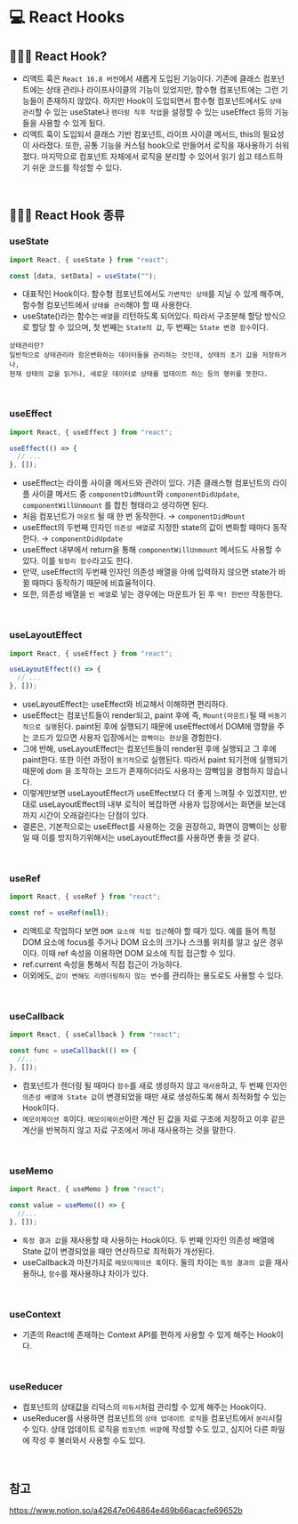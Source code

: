# 💻 React Hooks

## 👨🏻‍💻 React Hook?

- 리액트 훅은 `React 16.8 버전`에서 새롭게 도입된 기능이다. 기존에 클래스 컴포넌트에는 상태 관리나 라이프사이클의 기능이 있었지만, 함수형 컴포넌트에는 그런 기능들이 존재하지 않았다. 하지만 Hook이 도입되면서 함수형 컴포넌트에서도 `상태 관리`할 수 있는 useState나 `렌더링 직후 작업`을 설정할 수 있는 useEffect 등의 기능들을 사용할 수 있게 됬다.
- 리액트 훅이 도입되서 클래스 기반 컴포넌트, 라이프 사이클 메서드, this의 필요성이 사라졌다. 또한, 공통 기능을 커스텀 hook으로 만들어서 로직을 재사용하기 쉬워졌다. 마지막으로 컴포넌트 자체에서 로직을 분리할 수 있어서 읽기 쉽고 테스트하기 쉬운 코드를 작성할 수 있다.

<br />

## 👨🏻‍💻 React Hook 종류

### useState

```jsx
import React, { useState } from "react";

const [data, setData] = useState("");
```

- 대표적인 Hook이다. 함수형 컴포넌트에서도 `가변적인 상태`를 지닐 수 있게 해주며, 함수형 컴포넌트에서 `상태를 관리`해야 할 때 사용한다.
- useState()라는 함수는 `배열`을 리턴하도록 되어있다. 따라서 구조분해 할당 방식으로 할당 할 수 있으며, 첫 번째는 `State의 값`, 두 번째는 `State 변경 함수`이다.

```
상태관리란?
일반적으로 상태관리라 함은변화하는 데이터들을 관리하는 것인데, 상태의 초기 값을 저장하거나,
현재 상태의 값을 읽거나, 새로운 데이터로 상태를 업데이트 하는 등의 행위를 뜻한다.
```

<br />

### useEffect

```jsx
import React, { useEffect } from "react";

useEffect(() => {
  // ...
}, []);
```

- useEffect는 라이플 사이클 메서드와 관려이 있다. 기존 클래스형 컴포넌트의 라이플 사이클 메서드 중 `componentDidMount`와 `componentDidUpdate`, `componentWillUnmount` 를 합친 형태라고 생각하면 된다.
- 처음 컴포넌트가 `마운트` 될 때 한 번 동작한다. → `componentDidMount`
- useEffect의 두번째 인자인 `의존성 배열`로 지정한 state의 값이 변화할 때마다 동작한다. → `componentDidUpdate`
- useEffect 내부에서 return을 통해 `componentWillUnmount` 메서드도 사용할 수 있다. 이를 `뒷정리 함수`라고도 한다.
- 만약, useEffect의 두번째 인자인 의존성 배열을 아에 입력하지 않으면 state가 바뀔 때마다 동작하기 때문에 비효율적이다.
- 또한, 의존성 배열을 `빈 배열`로 넣는 경우에는 마운트가 된 후 `딱! 한번만` 작동한다.

<br />

### useLayoutEffect

```jsx
import React, { useEffect } from "react";

useLayoutEffect(() => {
  // ...
}, []);
```

- useLayoutEffect는 useEffect와 비교해서 이해하면 편리하다.
- useEffect는 컴포넌트들이 render되고, paint 후에 즉, `Mount(마운트)`될 때 `비동기적으로 실행`된다. paint된 후에 실행되기 때문에 useEffect에서 DOM에 영향을 주는 코드가 있으면 사용자 입장에서는 `깜빡이는 현상`을 경험한다.
- 그에 반해, useLayoutEffect는 컴포넌트들이 render된 후에 실행되고 그 후에 paint한다. 또한 이런 과정이 `동기적`으로 실행된다. 따라서 paint 되기전에 실행되기 때문에 dom 을 조작하는 코드가 존재하더라도 사용자는 깜빡임을 경험하지 않습니다.
- 이렇게만보면 useLayoutEffect가 useEffect보다 더 좋게 느껴질 수 있겠지만, 반대로 useLayoutEffect의 내부 로직이 복잡하면 사용자 입장에서는 화면을 보는데까지 시간이 오래걸린다는 단점이 있다.
- 결론은, 기본적으로는 useEffect를 사용하는 것을 권장하고, 화면이 깜빡이는 상황일 때 이를 방지하기위해서는 useLayoutEffect를 사용하면 좋을 것 같다.

<br />

### useRef

```jsx
import React, { useRef } from "react";

const ref = useRef(null);
```

- 리액트로 작업하다 보면 `DOM 요소에 직접 접근`해야 할 때가 있다. 예를 들어 특정 DOM 요소에 focus를 주거나 DOM 요소의 크기나 스크롤 위치를 알고 싶은 경우이다. 이때 ref 속성을 이용하면 DOM 요소에 직접 접근할 수 있다.
- ref.current 속성을 통해서 직접 접근이 가능하다.
- 이외에도, `값이 변해도 리렌더링하지 않는 변수`를 관리하는 용도로도 사용할 수 있다.

<br />

### useCallback

```jsx
import React, { useCallback } from "react";

const func = useCallback(() => {
  //...
}, []);
```

- 컴포넌트가 렌더링 될 때마다 `함수`를 새로 생성하지 않고 `재사용`하고, 두 번째 인자인 `의존성 배열에 State 값`이 변경되었을 때만 새로 생성하도록 해서 최적화할 수 있는 Hook이다.
- `메모이제이션 훅`이다. `메모이제이션`이란 계산 된 값을 자료 구조에 저장하고 이후 같은 계산을 반복하지 않고 자료 구조에서 꺼내 재사용하는 것을 말한다.

<br />

### useMemo

```jsx
import React, { useMemo } from "react";

const value = useMemo(() => {
  //...
}, []);
```

- `특정 결과 값`을 재사용할 때 사용하는 Hook이다. 두 번째 인자인 의존성 배열에 State 값이 변경되었을 때만 연산하므로 최적화가 개선된다.
- useCallback과 마찬가지로 `메모이제이션 훅`이다. 둘의 차이는 `특정 결과의 값`을 재사용하냐, `함수`를 재사용하냐 차이가 있다.

<br />

### useContext

- 기존의 React에 존재하는 Context API를 편하게 사용할 수 있게 해주는 Hook이다.

<br />

### useReducer

- 컴포넌트의 상태값을 리덕스의 `리듀서`처럼 관리할 수 있게 해주는 Hook이다.
- useReducer를 사용하면 컴포넌트의 `상태 업데이트 로직`을 컴포넌트에서 `분리`시킬 수 있다. 상태 업데이트 로직을 `컴포넌트 바깥`에 작성할 수도 있고, 심지어 다른 파일에 작성 후 불러와서 사용할 수도 있다.

<br />

## 참고

https://www.notion.so/a42647e064864e469b66acacfe69652b
